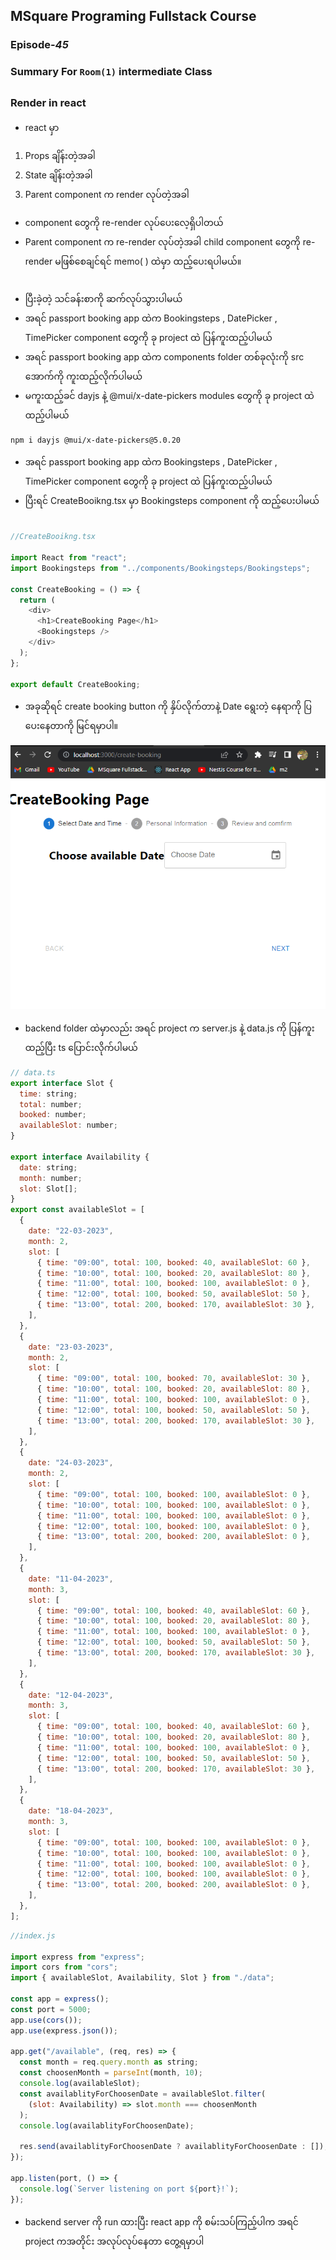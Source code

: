 ﻿## MSquare Programing Fullstack Course
### Episode-*45* 
### Summary For `Room(1)` intermediate Class
##
### Render in react
- react မှာ 
1. Props ချိန်းတဲ့အခါ
2. State ချိန်းတဲ့အခါ
3. Parent component က render လုပ်တဲ့အခါ
- component တွေကို re-render လုပ်ပေးလေ့ရှိပါတယ်
- Parent component က re-render လုပ်တဲ့အခါ child component တွေကို re-render မဖြစ်စေချင်ရင် memo( ) ထဲမှာ ထည့်ပေးရပါမယ်။
##
- ပြီးခဲ့တဲ့ သင်ခန်းစာကို ဆက်လုပ်သွားပါမယ်
- အရင် passport booking app ထဲက Bookingsteps , DatePicker , TimePicker component တွေကို ခု project ထဲ ပြန်ကူးထည့်ပါမယ်
- အရင် passport booking app ထဲက components folder တစ်ခုလုံးကို src အောက်ကို ကူးထည့်လိုက်ပါမယ်
- မကူးထည့်ခင် dayjs နဲ့ @mui/x-date-pickers modules တွေကို ခု project ထဲ ထည့်ပါမယ်
```console
npm i dayjs @mui/x-date-pickers@5.0.20
```
- အရင် passport booking app ထဲက Bookingsteps , DatePicker , TimePicker component တွေကို ခု project ထဲ ပြန်ကူးထည့်ပါမယ်
- ပြီးရင် CreateBooikng.tsx မှာ Bookingsteps component ကို ထည့်ပေးပါမယ်
```js

//CreateBooikng.tsx

import React from "react";
import Bookingsteps from "../components/Bookingsteps/Bookingsteps";

const CreateBooking = () => {
  return (
    <div>
      <h1>CreateBooking Page</h1>
      <Bookingsteps />
    </div>
  );
};

export default CreateBooking;
```
- အခုဆိုရင် create booking button ကို နှိပ်လိုက်တာနဲ့ Date ရွေးတဲ့ နေရာကို ပြပေးနေတာကို မြင်ရမှာပါ။

![enter image description here](https://raw.githubusercontent.com/Aungmyanmar32/Msquare-M3-Summary/main/Screenshot%202023-03-25%20134856.png)
- backend folder ထဲမှာလည်း အရင် project က server.js နဲ့ data.js ကို ပြန်ကူးထည့်ပြီး ts ပြောင်းလိုက်ပါမယ်
```js
// data.ts
export interface Slot {
  time: string;
  total: number;
  booked: number;
  availableSlot: number;
}

export interface Availability {
  date: string;
  month: number;
  slot: Slot[];
}
export const availableSlot = [
  {
    date: "22-03-2023",
    month: 2,
    slot: [
      { time: "09:00", total: 100, booked: 40, availableSlot: 60 },
      { time: "10:00", total: 100, booked: 20, availableSlot: 80 },
      { time: "11:00", total: 100, booked: 100, availableSlot: 0 },
      { time: "12:00", total: 100, booked: 50, availableSlot: 50 },
      { time: "13:00", total: 200, booked: 170, availableSlot: 30 },
    ],
  },
  {
    date: "23-03-2023",
    month: 2,
    slot: [
      { time: "09:00", total: 100, booked: 70, availableSlot: 30 },
      { time: "10:00", total: 100, booked: 20, availableSlot: 80 },
      { time: "11:00", total: 100, booked: 100, availableSlot: 0 },
      { time: "12:00", total: 100, booked: 50, availableSlot: 50 },
      { time: "13:00", total: 200, booked: 170, availableSlot: 30 },
    ],
  },
  {
    date: "24-03-2023",
    month: 2,
    slot: [
      { time: "09:00", total: 100, booked: 100, availableSlot: 0 },
      { time: "10:00", total: 100, booked: 100, availableSlot: 0 },
      { time: "11:00", total: 100, booked: 100, availableSlot: 0 },
      { time: "12:00", total: 100, booked: 100, availableSlot: 0 },
      { time: "13:00", total: 200, booked: 200, availableSlot: 0 },
    ],
  },
  {
    date: "11-04-2023",
    month: 3,
    slot: [
      { time: "09:00", total: 100, booked: 40, availableSlot: 60 },
      { time: "10:00", total: 100, booked: 20, availableSlot: 80 },
      { time: "11:00", total: 100, booked: 100, availableSlot: 0 },
      { time: "12:00", total: 100, booked: 50, availableSlot: 50 },
      { time: "13:00", total: 200, booked: 170, availableSlot: 30 },
    ],
  },
  {
    date: "12-04-2023",
    month: 3,
    slot: [
      { time: "09:00", total: 100, booked: 40, availableSlot: 60 },
      { time: "10:00", total: 100, booked: 20, availableSlot: 80 },
      { time: "11:00", total: 100, booked: 100, availableSlot: 0 },
      { time: "12:00", total: 100, booked: 50, availableSlot: 50 },
      { time: "13:00", total: 200, booked: 170, availableSlot: 30 },
    ],
  },
  {
    date: "18-04-2023",
    month: 3,
    slot: [
      { time: "09:00", total: 100, booked: 100, availableSlot: 0 },
      { time: "10:00", total: 100, booked: 100, availableSlot: 0 },
      { time: "11:00", total: 100, booked: 100, availableSlot: 0 },
      { time: "12:00", total: 100, booked: 100, availableSlot: 0 },
      { time: "13:00", total: 200, booked: 200, availableSlot: 0 },
    ],
  },
];


```

```js
//index.js

import express from "express";
import cors from "cors";
import { availableSlot, Availability, Slot } from "./data";

const app = express();
const port = 5000;
app.use(cors());
app.use(express.json());

app.get("/available", (req, res) => {
  const month = req.query.month as string;
  const choosenMonth = parseInt(month, 10);
  console.log(availableSlot);
  const availablityForChoosenDate = availableSlot.filter(
    (slot: Availability) => slot.month === choosenMonth
  );
  console.log(availablityForChoosenDate);

  res.send(availablityForChoosenDate ? availablityForChoosenDate : []);
});

app.listen(port, () => {
  console.log(`Server listening on port ${port}!`);
});

```
- backend server ကို run ထားပြီး react app ကို စမ်းသပ်ကြည့်ပါက အရင် project ကအတိုင်း အလုပ်လုပ်နေတာ တွေ့ရမှာပါ
